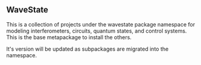 WaveState
----------

This is a collection of projects under the wavestate package namespace for
modeling interferometers, circuits, quantum states, and control systems. This is
the base metapackage to install the others.

It's version will be updated as subpackages are migrated into the namespace.

